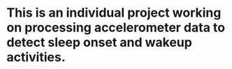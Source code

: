 # This is an individual project working on processing accelerometer data to detect sleep onset and wakeup activities.